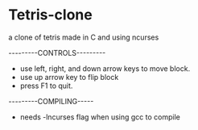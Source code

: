 # Tetris-clone
a clone of tetris made in C and using ncurses 

---------CONTROLS---------
- use left, right, and down arrow keys to move block.
- use up arrow key to flip block
- press F1 to quit.



---------COMPILING-----
- needs -lncurses flag when using gcc to compile
